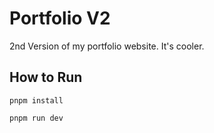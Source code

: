 # Portfolio V2

2nd Version of my portfolio website. It's cooler.

## How to Run

```pnpm install```

```pnpm run dev```